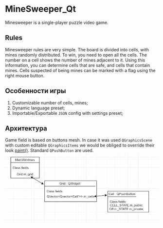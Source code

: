 # MineSweeper_Qt
Minesweeper is a single-player puzzle video game. 

## Rules
Minesweeper rules are very simple. The board is divided into cells, with mines randomly distributed. To win, you need to open all the cells. The number on a cell shows the number of mines adjacent to it. Using this information, you can determine cells that are safe, and cells that contain mines. Cells suspected of being mines can be marked with a flag using the right mouse button.

## Особенности игры
1. Customizable number of cells, mines; 
2. Dynamic language preset;
3. Importable/Exportable `JSON` config with settings preset; 

## Архитектура
Game field is based on buttons mesh. In case it was used `QGraphicsScene` with custom editable `QGraphicsItems` we would be obliged to override their look [paint()](https://doc.qt.io/qt-5/qgraphicsitem.html#paint). Standard `QPushButton` are used. 
![architecture](res/architecture.PNG)
